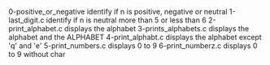 0-positive_or_negative identify if n is positive, negative or neutral
1-last_digit.c identify if n is neutral more than 5 or less than 6
2-print_alphabet.c displays the alphabet
3-prints_alphabets.c displays the alphabet and the ALPHABET
4-print_alphabt.c displays the alphabet except 'q' and 'e'
5-print_numbers.c displays 0 to 9
6-print_numberz.c displays 0 to 9 without char
